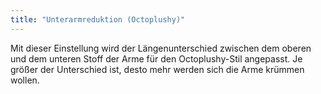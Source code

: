 ```yaml
---
title: "Unterarmreduktion (Octoplushy)"
---
```


Mit dieser Einstellung wird der Längenunterschied zwischen dem oberen und dem unteren Stoff der Arme für den Octoplushy-Stil angepasst. Je größer der Unterschied ist, desto mehr werden sich die Arme krümmen wollen.
